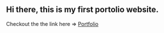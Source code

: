 ## Hi there, this is my first portolio website.

Checkout the the link here => [Portfolio](https://sampadadhole.github.io/sampadadhole/)
